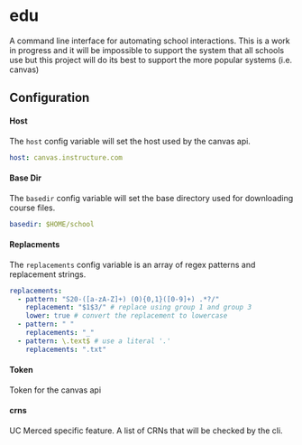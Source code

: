 # edu
A command line interface for automating school interactions. This is a work in progress and it will be impossible to support the system that all schools use but this project will do its best to support the more popular systems (i.e. canvas)

## Configuration
#### Host
The `host` config variable will set the host used by the canvas api.
```yaml
host: canvas.instructure.com
```

#### Base Dir
The `basedir` config variable will set the base directory used for downloading course files.
```yaml
basedir: $HOME/school
```

#### Replacments
The `replacements` config variable is an array of regex patterns and replacement strings.
```yaml
replacements:
  - pattern: "S20-([a-zA-Z]+) (0){0,1}([0-9]+) .*?/"
    replacement: "$1$3/" # replace using group 1 and group 3
    lower: true # convert the replacement to lowercase
  - pattern: " "
    replacements: "_"
  - pattern: \.text$ # use a literal '.'
    replacements: ".txt"
```

#### Token
Token for the canvas api

#### crns
UC Merced specific feature. A list of CRNs that will be checked by the cli.